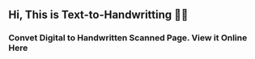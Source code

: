 ## Hi, This is Text-to-Handwritting 👋🏼

### Convet Digital to Handwritten Scanned Page. View it Online Here
